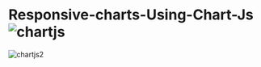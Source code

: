 # Responsive-charts-Using-Chart-Js![chartjs](https://user-images.githubusercontent.com/118171405/227470455-bce85f7b-a3ca-4aae-ac62-733d9bd7a6df.png)
![chartjs2](https://user-images.githubusercontent.com/118171405/227470472-74a2be4d-457c-4f9d-b8c9-cb0a4b970920.png)

